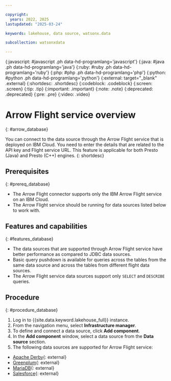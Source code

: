 ```yaml
---

copyright:
  years: 2022, 2025
lastupdated: "2025-03-24"

keywords: lakehouse, data source, watsonx.data

subcollection: watsonxdata

---
```


{:javascript: #javascript .ph data-hd-programlang='javascript'}
{:java: #java .ph data-hd-programlang='java'}
{:ruby: #ruby .ph data-hd-programlang='ruby'}
{:php: #php .ph data-hd-programlang='php'}
{:python: #python .ph data-hd-programlang='python'}
{:external: target="_blank" .external}
{:shortdesc: .shortdesc}
{:codeblock: .codeblock}
{:screen: .screen}
{:tip: .tip}
{:important: .important}
{:note: .note}
{:deprecated: .deprecated}
{:pre: .pre}
{:video: .video}

# Arrow Flight service overview
{: #arrow_database}

You can connect to the data source through the Arrow Flight service that is deployed on IBM Cloud. You need to enter the details that are related to the API key and Flight service URL. This feature is applicable for both Presto (Java) and Presto (C++) engines.
{: shortdesc}

## Prerequisites
{: #prereq_database}

* The Arrow Flight connector supports only the IBM Arrow Flight service on an IBM Cloud.
* The Arrow Flight service should be running for data sources listed below to work with.

## Features and capabilities
{: #features_database}

* The data sources that are supported through Arrow Flight service have better performance as compared to JDBC data sources.
* Basic query pushdown is available for queries across the tables from the same data source and across the tables from different flight data sources.
* The Arrow Flight service data sources support only `SELECT` and `DESCRIBE` queries.

## Procedure
{: #procedure_database}

1. Log in to {{site.data.keyword.lakehouse_full}} instance.
2. From the navigation menu, select **Infrastructure manager**.
3. To define and connect a data source, click **Add component**.
4. In the **Add component** window, select a data source from the **Data source** section.
5. The following data sources are supported for Arrow Flight service:
* [Apache Derby](/docs/watsonxdata?topic=watsonxdata-derby_database){: external}
* [Greenplum](/docs/watsonxdata?topic=watsonxdata-greenplum_database){: external}
* [MariaDB](/docs/watsonxdata?topic=watsonxdata-mariadb_database){: external}
* [Salesforce](/docs/watsonxdata?topic=watsonxdata-salesforce_database){: external}
